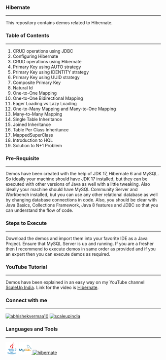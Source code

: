   <h3 style="text-align: left;">Hibernate</h3>
  <hr>
  <p style="text-align: left;">
    This repository contains demos related to Hibernate.
  </p>

  <h3 style="text-align: left;">Table of Contents</h3>
  <hr>
  <ol style="text-align: left;">
    <li>CRUD operations using JDBC</li>
	<li>Configuring Hibernate</li>
	<li>CRUD operations using Hibernate</li>
	<li>Primary Key using AUTO strategy</li>
	<li>Primary Key using IDENTITY strategy</li>
	<li>Primary Key using UUID strategy</li>
	<li>Composite Primary Key</li>
	<li>Natural Id</li>
	<li>One-to-One Mapping</li>
	<li>One-to-One Bidirectional Mapping</li>
	<li>Eager Loading vs Lazy Loading</li>
	<li>One-to-Many Mapping and Many-to-One Mapping</li>
	<li>Many-to-Many Mapping</li>
	<li>Single Table Inheritance</li>
	<li>Joined Inheritance</li>
	<li>Table Per Class Inheritance</li>
	<li>MappedSuperClass</li>
	<li>Introduction to HQL</li>
	<li>Solution to N+1 Problem</li>
  </ol>

  <h3 style="text-align: left;">Pre-Requisite</h3>
  <hr>
  <p style="text-align: left;">
    Demos have been created with the help of JDK 17, Hibernate 6 and MySQL. So ideally your machine should have JDK 17 installed, but they can be executed with other versions of Java as well with a little tweaking. Also ideally your machine should have MySQL Community Server and Workbench installed, but you can use any other relational database as well by changing database connections in code. Also, you should be clear with Java Basics, Collections Framework, Java 8 features and JDBC so that you can understand the flow of code.
  </p>

  <h3 style="text-align: left;">Steps to Execute</h3>
  <hr>
  <p style="text-align: left;">
    Download the demos and import them into your favorite IDE as a Java Project. Ensure that MySQL Server is up and running. If you are a fresher then I recommend to execute demos in same order as provided and if you an expert then you can execute demos as required.
  </p>

  <h3 style="text-align: left;">YouTube Tutorial</h3>
  <hr>
  <p style="text-align: left;">
    Demos have been explained in an easy way on my YouTube channel <a href="https://www.youtube.com/@ScaleUpIndia?sub_confirmation=1" target="_blank">ScaleUp India</a>. Link for the video is <a href="https://www.youtube.com/playlist?list=PLJDwhlqmpSfNYPqMMqNj7DXl41fnTVJuY" target="_blank">Hibernate</a>.
  </p>

  <h3 style="text-align: left;">Connect with me</h3>
  <hr>
  <p style="text-align: left;">
    <a href="https://linkedin.com/in/abhishekvermaa10" target="_blank"><img align="center" src="https://raw.githubusercontent.com/rahuldkjain/github-profile-readme-generator/master/src/images/icons/Social/linked-in-alt.svg" alt="abhishekvermaa10" height="30" width="40" /></a>
    <a href="https://www.youtube.com/@ScaleUpIndia?sub_confirmation=1" target="_blank"><img align="center" src="https://raw.githubusercontent.com/rahuldkjain/github-profile-readme-generator/master/src/images/icons/Social/youtube.svg" alt="scaleupindia" height="30" width="40" /></a>
  </p>

  <h3 style="text-align: left;">Languages and Tools</h3>
  <hr>
  <p style="text-align: left;">
    <a href="https://www.java.com" target="_blank" rel="noreferrer"><img src="https://raw.githubusercontent.com/devicons/devicon/master/icons/java/java-original.svg" alt="java" width="40" height="40"/></a>
    <a href="https://www.mysql.com/" target="_blank" rel="noreferrer"> <img src="https://raw.githubusercontent.com/devicons/devicon/master/icons/mysql/mysql-original-wordmark.svg" alt="mysql" width="40" height="40"/> </a>
    <a href="https://hibernate.org/" target="_blank" rel="noreferrer"> <img src="https://cdn.jsdelivr.net/gh/devicons/devicon@latest/icons/hibernate/hibernate-original-wordmark.svg" alt="hibernate" width="40" height="40"/></a>
  </p>
